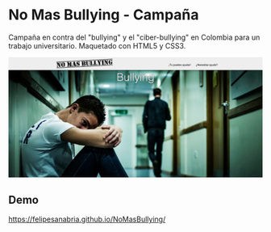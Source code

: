 # No Mas Bullying - Campaña
Campaña en contra del "bullying" y el "ciber-bullying" en Colombia para un trabajo universitario. Maquetado con HTML5 y CSS3. 

![NoMasBullying](https://raw.githubusercontent.com/FelipeSanabria/NoMasBullying/master/nomasbullying.png)

## Demo
https://felipesanabria.github.io/NoMasBullying/
